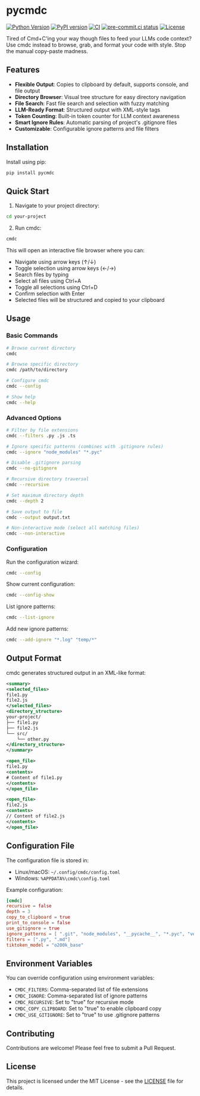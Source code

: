 # pycmdc

[![Python Version](https://img.shields.io/pypi/pyversions/pycmdc.svg)](https://pypi.org/project/pycmdc/)
[![PyPI version](https://badge.fury.io/py/pycmdc.svg)](https://badge.fury.io/py/pycmdc)
[![CI](https://github.com/0xmrwn/pycmdc/actions/workflows/ci.yml/badge.svg)](https://github.com/0xmrwn/pycmdc/actions/workflows/ci.yml)
[![pre-commit.ci status](https://results.pre-commit.ci/badge/github/0xmrwn/pycmdc/main.svg)](https://results.pre-commit.ci/latest/github/0xmrwn/pycmdc/main)
[![License](https://img.shields.io/badge/License-MIT-yellow.svg)](https://opensource.org/licenses/MIT)

Tired of Cmd+C'ing your way though files to feed your LLMs code context? Use cmdc instead to browse, grab, and format your code with style. Stop the manual copy-paste madness.

## Features

- **Flexible Output**: Copies to clipboard by default, supports console, and file output
- **Directory Browser**: Visual tree structure for easy directory navigation
- **File Search**: Fast file search and selection with fuzzy matching
- **LLM-Ready Format**: Structured output with XML-style tags
- **Token Counting**: Built-in token counter for LLM context awareness
- **Smart Ignore Rules**: Automatic parsing of project's .gitignore files
- **Customizable**: Configurable ignore patterns and file filters


## Installation

Install using pip:

```bash
pip install pycmdc
```

## Quick Start

1. Navigate to your project directory:
```bash
cd your-project
```

2. Run cmdc:
```bash
cmdc
```

This will open an interactive file browser where you can:
- Navigate using arrow keys (↑/↓)
- Toggle selection using arrow keys (←/→)
- Search files by typing
- Select all files using Ctrl+A
- Toggle all selections using Ctrl+D
- Confirm selection with Enter
- Selected files will be structured and copied to your clipboard

## Usage

### Basic Commands

```bash
# Browse current directory
cmdc

# Browse specific directory
cmdc /path/to/directory

# Configure cmdc
cmdc --config

# Show help
cmdc --help
```

### Advanced Options

```bash
# Filter by file extensions
cmdc --filters .py .js .ts

# Ignore specific patterns (combines with .gitignore rules)
cmdc --ignore "node_modules" "*.pyc"

# Disable .gitignore parsing
cmdc --no-gitignore

# Recursive directory traversal
cmdc --recursive

# Set maximum directory depth
cmdc --depth 2

# Save output to file
cmdc --output output.txt

# Non-interactive mode (select all matching files)
cmdc --non-interactive
```

### Configuration

Run the configuration wizard:
```bash
cmdc --config
```

Show current configuration:
```bash
cmdc --config-show
```

List ignore patterns:
```bash
cmdc --list-ignore
```

Add new ignore patterns:
```bash
cmdc --add-ignore "*.log" "temp/*"
```

## Output Format

cmdc generates structured output in an XML-like format:

```xml
<summary>
<selected_files>
file1.py
file2.js
</selected_files>
<directory_structure>
your-project/
├── file1.py
├── file2.js
└── src/
    └── other.py
</directory_structure>
</summary>

<open_file>
file1.py
<contents>
# Content of file1.py
</contents>
</open_file>

<open_file>
file2.js
<contents>
// Content of file2.js
</contents>
</open_file>
```

## Configuration File

The configuration file is stored in:
- Linux/macOS: `~/.config/cmdc/config.toml`
- Windows: `%APPDATA%\cmdc\config.toml`

Example configuration:
```toml
[cmdc]
recursive = false
depth = 3
copy_to_clipboard = true
print_to_console = false
use_gitignore = true
ignore_patterns = [ ".git", "node_modules", "__pycache__", "*.pyc", "venv", ".venv", "env", ".env", ".idea", ".vscode", ".pytest_cache", ".ruff_cache", ".mypy_cache", ".cache", ".DS_Store"]
filters = [".py", ".md"]
tiktoken_model = "o200k_base"
```

## Environment Variables

You can override configuration using environment variables:
- `CMDC_FILTERS`: Comma-separated list of file extensions
- `CMDC_IGNORE`: Comma-separated list of ignore patterns
- `CMDC_RECURSIVE`: Set to "true" for recursive mode
- `CMDC_COPY_CLIPBOARD`: Set to "true" to enable clipboard copy
- `CMDC_USE_GITIGNORE`: Set to "true" to use .gitignore patterns


## Contributing

Contributions are welcome! Please feel free to submit a Pull Request.

## License

This project is licensed under the MIT License - see the [LICENSE](LICENSE) file for details.
